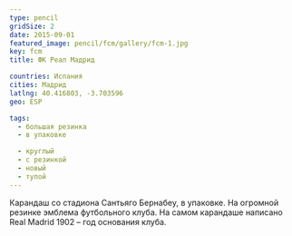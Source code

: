 ```yaml
---
type: pencil
gridSize: 2
date: 2015-09-01
featured_image: pencil/fcm/gallery/fcm-1.jpg
key: fcm
title: ФК Реал Мадрид

countries: Испания
cities: Мадрид
latlng: 40.416803, -3.703596
geo: ESP

tags:
  - большая резинка
  - в упаковке

  - круглый
  - с резинкой
  - новый
  - тупой
---
```


Карандаш со стадиона Сантьяго Бернабеу, в упаковке. На огромной резинке эмблема футбольного клуба. На самом карандаше написано Real Madrid 1902 – год основания клуба.

